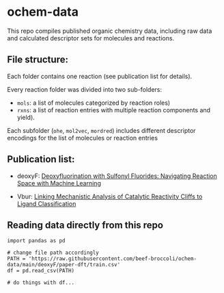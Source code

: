 # ochem-data
This repo compiles published organic chemistry data, including raw data and calculated descriptor sets for molecules and reactions. 

## File structure: 

Each folder contains one reaction (see publication list for details). 

Every reaction folder was divided into two sub-folders: 
- `mols`: a list of molecules categorized by reaction roles)
- `rxns`: a list of reaction entries with multiple reaction components and yield). 

Each subfolder (`ohe`, `mol2vec`, `mordred`) includes different descriptor encodings for the list of molecules or reaction entries

## Publication list: 

- deoxyF: [Deoxyfluorination with Sulfonyl Fluorides: Navigating Reaction Space with Machine Learning](https://pubs.acs.org/doi/10.1021/jacs.8b01523)

- Vbur: [Linking Mechanistic Analysis of Catalytic Reactivity Cliffs to Ligand Classification](https://chemrxiv.org/engage/chemrxiv/article-details/60c758aabdbb89d828a3ade9)

## Reading data directly from this repo

  ```Py
  import pandas as pd
  
  # change file path accordingly
  PATH = 'https://raw.githubusercontent.com/beef-broccoli/ochem-data/main/deoxyF/paper-dft/train.csv'
  df = pd.read_csv(PATH)
  
  # do things with df...
  ```
  
